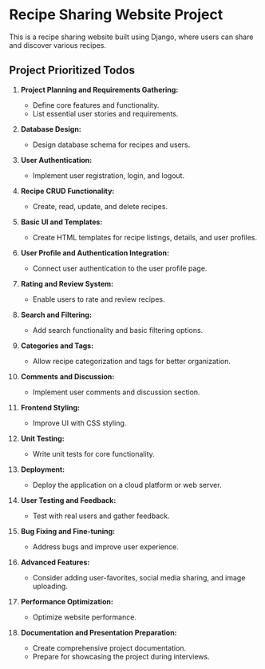 # Recipe Sharing Website Project

This is a recipe sharing website built using Django, where users can share and discover various recipes.

## Project Prioritized Todos

1. **Project Planning and Requirements Gathering:**
   - Define core features and functionality.
   - List essential user stories and requirements.

2. **Database Design:**
   - Design database schema for recipes and users.

3. **User Authentication:**
   - Implement user registration, login, and logout.

4. **Recipe CRUD Functionality:**
   - Create, read, update, and delete recipes.

5. **Basic UI and Templates:**
   - Create HTML templates for recipe listings, details, and user profiles.

6. **User Profile and Authentication Integration:**
   - Connect user authentication to the user profile page.

7. **Rating and Review System:**
   - Enable users to rate and review recipes.

8. **Search and Filtering:**
   - Add search functionality and basic filtering options.

9. **Categories and Tags:**
   - Allow recipe categorization and tags for better organization.

10. **Comments and Discussion:**
    - Implement user comments and discussion section.

11. **Frontend Styling:**
    - Improve UI with CSS styling.

12. **Unit Testing:**
    - Write unit tests for core functionality.

13. **Deployment:**
    - Deploy the application on a cloud platform or web server.

14. **User Testing and Feedback:**
    - Test with real users and gather feedback.

15. **Bug Fixing and Fine-tuning:**
    - Address bugs and improve user experience.

16. **Advanced Features:**
    - Consider adding user-favorites, social media sharing, and image uploading.

17. **Performance Optimization:**
    - Optimize website performance.

18. **Documentation and Presentation Preparation:**
    - Create comprehensive project documentation.
    - Prepare for showcasing the project during interviews.
